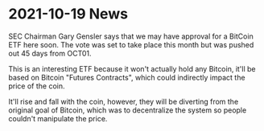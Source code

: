 
# 2021-10-19 News

SEC Chairman Gary Gensler says that we may have approval for a BitCoin ETF here soon.
The vote was set to take place this month but was pushed out 45 days from OCT01.

This is an interesting ETF because it won't actually hold any Bitcoin, it'll be based on Bitcoin
"Futures Contracts", which could indirectly impact the price of the coin.

It'll rise and fall with the coin, however, they will be diverting from the original goal of Bitcoin,
which was to decentralize the system so people couldn't manipulate the price.

